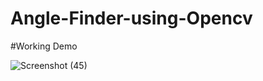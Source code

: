 # Angle-Finder-using-Opencv

#Working Demo

![Screenshot (45)](https://user-images.githubusercontent.com/75988493/147878095-1a5d0646-166d-4a43-abdd-3ca29cbb7aba.png)
